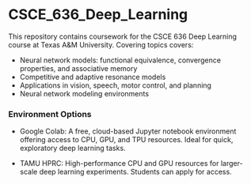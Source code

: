 # CSCE_636_Deep_Learning

This repository contains coursework for the CSCE 636 Deep Learning course at Texas A&M University. Covering topics covers:
- Neural network models: functional equivalence, convergence properties, and associative memory
- Competitive and adaptive resonance models
- Applications in vision, speech, motor control, and planning
- Neural network modeling environments

### Environment Options
- Google Colab: A free, cloud-based Jupyter notebook environment offering access to CPU, GPU, and TPU resources. Ideal for quick, exploratory deep learning tasks.

- TAMU HPRC: High-performance CPU and GPU resources for larger-scale deep learning experiments. Students can apply for access.